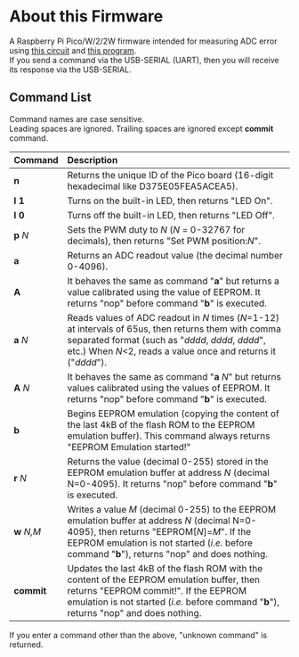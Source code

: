 # About this Firmware
A Raspberry Pi Pico/W/2/2W firmware intended for measuring ADC error using [this circuit](../adc_test_board_schematic.pdf) and [this program](../measure.py).  
If you send a command via the USB-SERIAL (UART), then you will receive its response via the USB-SERIAL.

## Command List
Command names are case sensitive.  
Leading spaces are ignored.
Trailing spaces are ignored except **commit** command.

| Command | Description |
| :---| :---         |
| __n__     | Returns the unique ID of the Pico board (16-digit hexadecimal like D375E05FEA5ACEA5). |
| __l__ __1__   | Turns on the built-in LED, then returns "LED On". |
| __l__ __0__   | Turns off the built-in LED, then returns "LED Off". |
| __p__ *N*   | Sets the PWM duty to *N* (*N* = 0-32767 for decimals), then returns "Set PWM position:*N*". |
| __a__     | Returns an ADC readout value (the decimal number 0-4096). |
| __A__     | It behaves the same as command "__a__" but returns a value calibrated using the value of EEPROM. It returns "nop" before command "__b__" is executed. |
| __a__ *N*   | Reads values of ADC readout in *N* times (*N*=1-12) at intervals of 65us, then returns them with comma separated format (such as "*dddd*, *dddd*, *dddd*", etc.) When *N*<2, reads a value once and returns it ("*dddd*"). |
| __A__ *N*   | It behaves the same as command "__a__ *N*" but returns values calibrated using the values of EEPROM. It returns "nop" before  command "__b__" is executed. |
| __b__     | Begins EEPROM emulation (copying the content of the last 4kB of the flash ROM to the EEPROM emulation buffer). This command always returns "EEPROM Emulation started!"
| __r__ *N*   | Returns the value (decimal 0-255) stored in the EEPROM emulation buffer at address *N* (decimal N=0-4095). It returns "nop" before command "__b__" is executed. |
| __w__ *N,M* | Writes a value *M* (decimal 0-255) to the EEPROM emulation buffer at address *N* (decimal N=0-4095), then returns "EEPROM[*N*]=*M*". If the EEPROM emulation is not started (*i.e.* before command "__b__"), returns "nop" and does nothing. |
| __commit__| Updates the last 4kB of the flash ROM with the content of the EEPROM emulation buffer, then returns "EEPROM commit!". If the EEPROM emulation is not started (*i.e.* before command "__b__"), returns "nop" and does nothing. |

If you enter a command other than the above, "unknown command" is returned.


